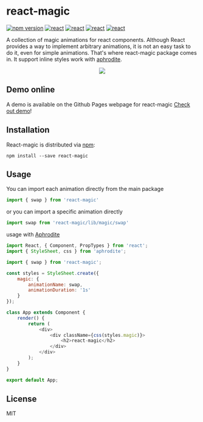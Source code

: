 # react-magic

[![npm version](https://badge.fury.io/js/react-magic.svg)](https://www.npmjs.com/package/react-magic)
<a href="https://github.com/facebook/react"><img src="https://img.shields.io/badge/react-v15.4.2-blue.svg" alt="react"></a>
<a href="https://github.com/miniMAC/magic"><img src="https://img.shields.io/badge/magic-v1.2.0-blue.svg" alt="react"></a>
<a href="https://github.com/Khan/aphrodite"><img src="https://img.shields.io/badge/aphrodite-v1.1.0-blue.svg" alt="react"></a>
<a href="https://react-map.github.io/react-magic/"><img src="https://img.shields.io/travis/rust-lang/rust.svg" alt="react"></a>       

A collection of magic animations for react components. Although React provides a way to implement arbitrary animations, 
it is not an easy task to do it, even for simple animations. That's where react-magic package comes in. It support inline styles work with [aphrodite](https://github.com/Khan/aphrodite).   
   
<div style="text-align:center" align="center">
  <img src="https://react-map.github.io/react-magic/demo.gif" />
</div>    
   
## Demo online               

A demo is available on the Github Pages webpage for react-magic [Check out demo](https://react-map.github.io/react-magic/)!          

## Installation    

React-magic is distributed via [npm](https://www.npmjs.com/package/react-magic):     

```
npm install --save react-magic    
```     

## Usage

You can import each animation directly from the main package

```js
import { swap } from 'react-magic'
```

or you can import a specific animation directly

```js
import swap from 'react-magic/lib/magic/swap'
```    

usage with [Aphrodite](https://github.com/Khan/aphrodite)     

```js
import React, { Component, PropTypes } from 'react';
import { StyleSheet, css } from 'aphrodite';

import { swap } from 'react-magic';

const styles = StyleSheet.create({
    magic: {
        animationName: swap,
        animationDuration: '1s'
    }
});

class App extends Component {
    render() {
        return (
            <div>
                <div className={css(styles.magic)}>
                    <h2>react-magic</h2>
                </div>
            </div>
        );
    }
}

export default App;   
```     

## License   

MIT  



